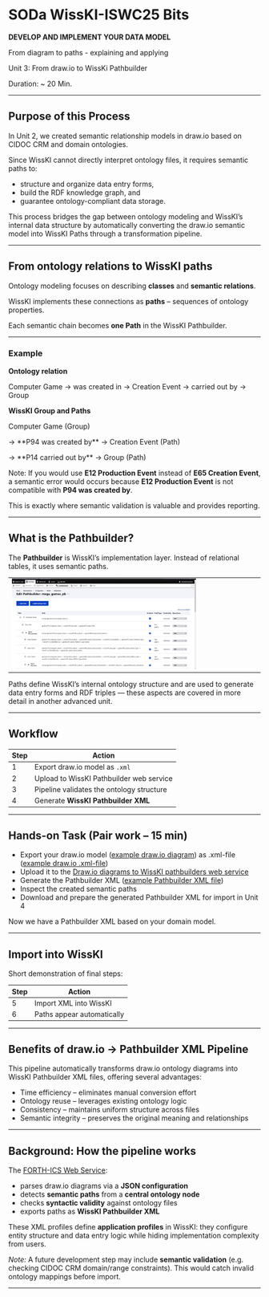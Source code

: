 <!--

icon: https://raw.githubusercontent.com/chastik/Beratung_Dateityp_Bild/refs/heads/main/SODa-Logo_full.svg
link: https://raw.githubusercontent.com/chastik/Beratung/refs/heads/main/soda.css

-->

# SODa WissKI-ISWC25 Bits

**DEVELOP AND IMPLEMENT YOUR DATA MODEL** 

From diagram to paths - explaining and applying

Unit 3: From draw.io to WissKi Pathbuilder 

Duration: ~ 20 Min.

---

## Purpose of this Process

In Unit 2, we created semantic relationship models in draw.io based on CIDOC CRM and domain ontologies.

Since WissKI cannot directly interpret ontology files, it requires semantic paths to:

* structure and organize data entry forms,
* build the RDF knowledge graph, and
* guarantee ontology-compliant data storage.

This process bridges the gap between ontology modeling and WissKI’s internal data structure by automatically converting the draw.io semantic model into WissKI Paths through a transformation pipeline.

---

## From ontology relations to WissKI paths

Ontology modeling focuses on describing **classes** and **semantic relations**.  

WissKI implements these connections as **paths** – sequences of ontology properties.

Each semantic chain becomes **one Path** in the WissKI Pathbuilder.

---

### Example

**Ontology relation**

Computer Game → was created in → Creation Event → carried out by → Group

**WissKI Group and Paths**

Computer Game (Group)


<p>  → **P94 was created by** → Creation Event  (Path)</p>
  
  
<p>  → **P14 carried out by** → Group (Path)</p>


Note: If you would use **E12 Production Event** instead of **E65 Creation Event**, a semantic error would occurs because **E12 Production Event** is not compatible with **P94 was created by**. 

This is exactly where semantic validation is valuable and provides reporting.

---

## What is the Pathbuilder?

The **Pathbuilder** is WissKI’s implementation layer. Instead of relational tables, it uses semantic paths.

<table>
  <tr>
    <td><img src="../assets/WissKI_pathbuilder.jpg" alt="WissKI Pathbuilder" width="75%"></td>
  </tr>
</table>

Paths define WissKI’s internal ontology structure and are used to generate data entry forms and RDF triples — these aspects are covered in more detail in another advanced unit.

---

## Workflow

| Step | Action                               |
| ---- | ------------------------------------ |
| 1    | Export draw.io model as `.xml`       |
| 2    | Upload to WissKI Pathbuilder web service           |
| 3    | Pipeline validates the ontology structure |
| 4    | Generate **WissKI Pathbuilder XML** |

---

## Hands-on Task (Pair work – 15 min)

* Export your draw.io model ([example draw.io diagram](https://drive.google.com/file/d/1CzgpEMxGYmfUgI2LUh0J-cbfsfW82T3f/view?usp=sharing)) as .xml-file ([example draw.io .xml-file](https://isl.ics.forth.gr/gnm_services/files/examples/diagrams_to_pathbuilders/DrawioPathBuilderExampleInput.xml))
* Upload it to the [Draw.io diagrams to WissKI pathbuilders web service](https://isl.ics.forth.gr/gnm_services/drawioXMLtoWisskiPathbuilder/)
* Generate the Pathbuilder XML ([example Pathbuilder XML file](https://isl.ics.forth.gr/gnm_services/files/examples/diagrams_to_pathbuilders/DrawioPathBuilderExampleOutput.xml))
* Inspect the created semantic paths
* Download and prepare the generated Pathbuilder XML for import in Unit 4

Now we have a Pathbuilder XML based on your domain model.

--- 

## Import into WissKI 

Short demonstration of final steps:

| Step | Action                               |
| ---- | ------------------------------------ |
| 5    | Import XML into WissKI               |
| 6    | Paths appear automatically           |

---

## Benefits of draw.io → Pathbuilder XML Pipeline

This pipeline automatically transforms draw.io ontology diagrams into WissKI Pathbuilder XML files, offering several advantages:

* Time efficiency – eliminates manual conversion effort
* Ontology reuse – leverages existing ontology logic
* Consistency – maintains uniform structure across files
* Semantic integrity – preserves the original meaning and relationships

---

## Background: How the pipeline works

The [FORTH-ICS Web Service](https://isl.ics.forth.gr/gnm_services/):
* parses draw.io diagrams via a **JSON configuration**
* detects **semantic paths** from a **central ontology node**
* checks **syntactic validity** against ontology files
* exports paths as **WissKI Pathbuilder XML**

These XML profiles define **application profiles** in WissKI: they configure entity structure and data entry logic while hiding implementation complexity from users.

*Note:* A future development step may include **semantic validation** (e.g. checking CIDOC CRM domain/range constraints). This would catch invalid ontology mappings before import.

---


















